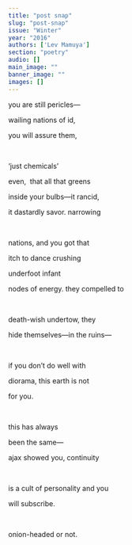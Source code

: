 ```yaml
---
title: "post snap"
slug: "post-snap"
issue: "Winter"
year: "2016"
authors: ['Lev Mamuya']
section: "poetry"
audio: []
main_image: ""
banner_image: ""
images: []
---
```

you are still pericles—

  wailing nations of id,

 you will assure them,

  

 ‘just chemicals’

 even,  that all that greens

  inside your bulbs—it rancid,

 it dastardly savor. narrowing

  

  nations, and you got that

  itch to dance crushing

  underfoot infant

 nodes of energy. they compelled to

  

 death-wish undertow, they

 hide themselves—in the ruins—

  

  if you don’t do well with

  diorama, this earth is not

 for you.

  

  this has always

  been the same—

 ajax showed you, continuity

  

 is a cult of personality and you

  will subscribe.

  

  onion-headed or not.

  

